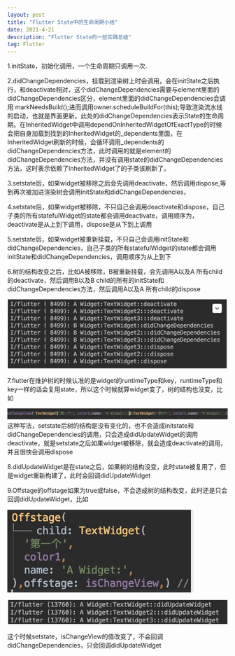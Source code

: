 ```yaml
---
layout: post
title: "Flutter State中的生命周期小结"
date: 2021-4-21
description: "Flutter State的一些实践总结"
tag: Flutter 
--- 
```



1.initState，初始化调用，一个生命周期只调用一次.

2.didChangeDependencies，挂载到渲染树上时会调用，会在initState之后执行，和deactivate相对，这个didChangeDependencies需要与element里面的didChangeDependencies区分，element里面的didChangeDependencies会调用    markNeedsBuild();进而调用owner.scheduleBuildFor(this);导致渲染流水线的启动，也就是界面更新。此处的didChangeDependencies表示State的生命周期。在InheritedWidget中调用dependOnInheritedWidgetOfExactType的时候会把自身加载到找到的InheritedWidget的_dependents里面，在InheritedWidget刷新的时候，会循环调用_dependents的didChangeDependencies方法，此时调用的就是element的didChangeDependencies方法，并没有调用state的didChangeDependencies方法，这时表示依赖了InheritedWidget了的子类该刷新了。

3.setstate后，如果widget被移除之后会先调用deactivate，然后调用dispose,等到再次被加进渲染树会调用initState和didChangeDependencies，

4.setstate后，如果widget被移除，不只自己会调用deactivate和dispose，自己子类的所有statefulWidget的state都会调用deactivate，调用顺序为，deactivate是从上到下调用，dispose是从下到上调用

5.setstate后，如果widget被重新挂载，不只自己会调用initState和didChangeDependencies，自己子类的所有statefulWidget的state都会调用initState和didChangeDependencies，调用顺序为从上到下

6.树的结构改变之后，比如A被移除，B被重新挂载，会先调用A以及A 所有child的deactivate，然后调用B以及B child的所有的initState和didChangeDependencies方法，然后调用A以及A 所有child的dispose

![](/images/flutter_state/flutter_state_1.png)

7.flutter在维护树的时候认准的是widget的runtimeType和key，runtimeType和key一样的话会复用state，所以这个时候就算widget变了，树的结构也没变，比如

![](/images/flutter_state/flutter_state_2.png)
这种写法，setstate后树的结构是没有变化的，也不会造成initstate和didChangeDependencies的调用，只会造成didUpdateWidget的调用deactivate，就是setstate之后如果widget被移除，就会造成deactivate的调用，并且很快会调用dispose

8.didUpdateWidget是在state之后，如果树的结构没变，此时state被复用了，但是widget重新构建了，此时会回调didUpdateWidget

9.Offstage的offstage如果为true或false，不会造成树的结构改变，此时还是只会回调didUpdateWidget，比如

![](/images/flutter_state/flutter_state_3.png)

![](/images/flutter_state/flutter_state_4.png)

这个时候setstate，isChangeView的值改变了，不会回调didChangeDependencies，只会回调didUpdateWidget


